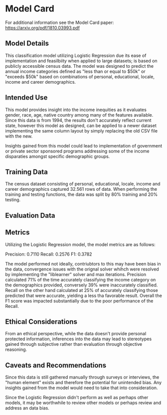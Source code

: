 # Model Card

For additional information see the Model Card paper: https://arxiv.org/pdf/1810.03993.pdf

## Model Details
This classification model utilizing Logistic Regression due its ease of implementation and feasilbiity when applied to large datasets; is based on publicly accessible census data. The model was designed to predict the annual income categories defined as "less than or equal to $50k" or "exceeds $50k" based on combinations of personal, educational, locale, income and career demographics.
## Intended Use
This model provides insight into the income inequities as it evaluates gender, race, age, native country among many of the features available. Since this data is from 1994, the results don't accurately reflect current state, however this model as designed, can be applied to a newer dataset implementing the same column layout by simply replacing the old CSV file with the new.

Insights gained from this model could lead to implementation of government or private sector sponsored programs addressing some of the income disparaties amongst specific demographic groups. 
## Training Data
The census dataset consisting of personal, educational, locale, income and career demographics captured 32.561 rows of data. When performing the training and testing functions, the data was split by 80% training and 20% testing.
## Evaluation Data

## Metrics
Utilizing the Logistic Regression model, the model metrics are as follows:

Precision: 0.7110
Recall: 0.2576
F1: 0.3782

The model performed not ideally, contriubtors to this may have been bias in the data, convergence issues with the orignal solver whihch were resolved by implementing the "liblearner" solver and max iterations. Precision calculated 71% of the time accurately classifying the income category on the demographics provided, conversely 39% were inaccurately classified. Recall on the other hand calculated at 25% of accurately classifying those predicted that were accurate, yielding a less tha favorable result. Overall the F1 score was impacted substantially due to the poor performance of the Recall.

## Ethical Considerations
From an ethical perspective, while the data doesn't provide personal protected information, inferences into the data may lead to stereotypes gained through subjective rather than evaluation through objective reasoning.

## Caveats and Recommendations
Since this data is still gathered manually through surveys or interviews, the "human element" exists and therefore the potential for unintended bias. Any insights gained from the model would need to take that into consideration.

Since the Logistic Regression didn't perform as well as perhaps other models, it may be worthwhile to review other models or perhaps review and address an data bias.